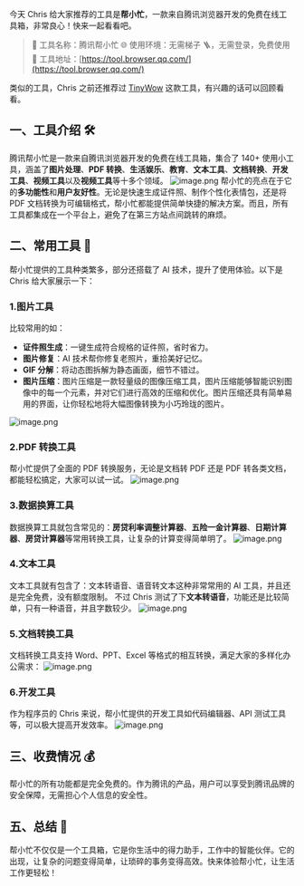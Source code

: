 今天 Chris 给大家推荐的工具是**帮小忙**，一款来自腾讯浏览器开发的免费在线工具箱，非常良心！快来一起看看吧。

> 🌟 工具名称：腾讯帮小忙
> 🌐 使用环境：无需梯子 🪜，无需登录，免费使用
> 🔗 工具地址：[https://tool.browser.qq.com/](https://tool.browser.qq.com/)

类似的工具，Chris 之前还推荐过 [TinyWow](https://mp.weixin.qq.com/s/zrFOQPkD9V_iBjfSnXLpsQ) 这款工具，有兴趣的话可以回顾看看。

## 一、工具介绍 🛠️

腾讯帮小忙是一款来自腾讯浏览器开发的免费在线工具箱，集合了 140+ 使用小工具，涵盖了**图片处理**、**PDF 转换**、**生活娱乐**、**教育**、**文本工具**、**文档转换**、**开发工具**、**视频工具**以及**视频工具**等十多个领域。
![image.png](https://cdn.nlark.com/yuque/0/2024/png/186051/1710249013131-04a7f9cb-5390-48af-a5b4-9181514886c2.png#averageHue=%23f9d8c3&clientId=u3a4bb3a9-817f-4&from=paste&height=391&id=uab1383d9&originHeight=781&originWidth=1527&originalType=binary&ratio=2&rotation=0&showTitle=false&size=216736&status=done&style=none&taskId=u03fd0e9f-ecab-42a0-9c94-aa0ec098519&title=&width=763.5)
帮小忙的亮点在于它的**多功能性**和**用户友好性**。无论是快速生成证件照、制作个性化表情包，还是将 PDF 文档转换为可编辑格式，帮小忙都能提供简单快捷的解决方案。而且，所有工具都集成在一个平台上，避免了在第三方站点间跳转的麻烦。

## 二、常用工具 🚀

帮小忙提供的工具种类繁多，部分还搭载了 AI 技术，提升了使用体验。以下是 Chris 给大家展示一下：

### 1.图片工具

比较常用的如：

- **证件照生成**：一键生成符合规格的证件照，省时省力。
- **图片修复**：AI 技术帮你修复老照片，重拾美好记忆。
- **GIF 分解**：将动态图拆解为静态画面，细节不错过。
- **图片压缩**：图片压缩是一款轻量级的图像压缩工具，图片压缩能够智能识别图像中的每一个元素，并对它们进行高效的压缩和优化。图片压缩还具有简单易用的界面，让你轻松地将大幅图像转换为小巧玲珑的图片。

![image.png](https://cdn.nlark.com/yuque/0/2024/png/186051/1710250039560-4c35799d-1ae9-48cb-8923-ebe6b72b1733.png#averageHue=%23fcfcfa&clientId=u3a4bb3a9-817f-4&from=paste&height=386&id=ubbc4df57&originHeight=771&originWidth=1523&originalType=binary&ratio=2&rotation=0&showTitle=false&size=125634&status=done&style=none&taskId=u82b83a86-34ff-49b7-94c6-9192c03116b&title=&width=761.5)

### 2.PDF 转换工具

帮小忙提供了全面的 PDF 转换服务，无论是文档转 PDF 还是 PDF 转各类文档，都能轻松搞定，大家可以试一试。
![image.png](https://cdn.nlark.com/yuque/0/2024/png/186051/1710250105671-4454b8b0-44e4-4454-99ac-8ad42232630e.png#averageHue=%23fec0ae&clientId=u3a4bb3a9-817f-4&from=paste&height=386&id=u4f77b6e4&originHeight=772&originWidth=1503&originalType=binary&ratio=2&rotation=0&showTitle=false&size=196857&status=done&style=none&taskId=ueb46db69-7ff5-45cd-a7a9-96900a8f48e&title=&width=751.5)

### 3.数据换算工具

数据换算工具就包含常见的：**房贷利率调整计算器**、**五险一金计算器**、**日期计算器**、**房贷计算器**等常用转换工具，让复杂的计算变得简单明了。
![image.png](https://cdn.nlark.com/yuque/0/2024/png/186051/1710250190393-d33a5e11-16f6-42c6-a26d-2b20c226f20c.png#averageHue=%23fed0a6&clientId=u3a4bb3a9-817f-4&from=paste&height=387&id=u175ff413&originHeight=773&originWidth=1523&originalType=binary&ratio=2&rotation=0&showTitle=false&size=200072&status=done&style=none&taskId=u25d35cb0-4b2f-4199-849c-ddb5daf31a1&title=&width=761.5)

### 4.文本工具

文本工具就有包含了：文本转语音、语音转文本这种非常常用的 AI 工具，并且还是完全免费，没有额度限制。
不过 Chris 测试了下**文本转语音**，功能还是比较简单，只有一种语音，并且字数较少。
![image.png](https://cdn.nlark.com/yuque/0/2024/png/186051/1710250296231-d41054a1-cd80-48ae-8638-4595c892cd8c.png#averageHue=%23fec59a&clientId=u3a4bb3a9-817f-4&from=paste&height=387&id=u5e95a684&originHeight=774&originWidth=1529&originalType=binary&ratio=2&rotation=0&showTitle=false&size=159566&status=done&style=none&taskId=u4dd467b5-5771-4084-9c3f-053670ec061&title=&width=764.5)

### 5.文档转换工具

文档转换工具支持 Word、PPT、Excel 等格式的相互转换，满足大家的多样化办公需求：
![image.png](https://cdn.nlark.com/yuque/0/2024/png/186051/1710250596303-e855e329-ab05-41c7-8ef5-598b62885cae.png#averageHue=%23faf9f9&clientId=u3a4bb3a9-817f-4&from=paste&height=386&id=u1551098b&originHeight=772&originWidth=1524&originalType=binary&ratio=2&rotation=0&showTitle=false&size=160046&status=done&style=none&taskId=uabb97b0c-522e-4ae9-8d7d-c7ac70745d6&title=&width=762)

### 6.开发工具

作为程序员的 Chris 来说，帮小忙提供的开发工具如代码编辑器、API 测试工具等，可以极大提高开发效率。
![image.png](https://cdn.nlark.com/yuque/0/2024/png/186051/1710250573592-793e9d4c-5a57-4e16-9311-99dddb74b4ed.png#averageHue=%23f8f8f8&clientId=u3a4bb3a9-817f-4&from=paste&height=388&id=u548a29c4&originHeight=776&originWidth=1508&originalType=binary&ratio=2&rotation=0&showTitle=false&size=244674&status=done&style=none&taskId=uf3705810-f703-4208-b1fc-d9338ceab38&title=&width=754)

## 三、收费情况 💰

帮小忙的所有功能都是完全免费的。作为腾讯的产品，用户可以享受到腾讯品牌的安全保障，无需担心个人信息的安全性。

## 五、总结 📝

帮小忙不仅仅是一个工具箱，它是你生活中的得力助手，工作中的智能伙伴。它的出现，让复杂的问题变得简单，让琐碎的事务变得高效。快来体验帮小忙，让生活工作更轻松！

